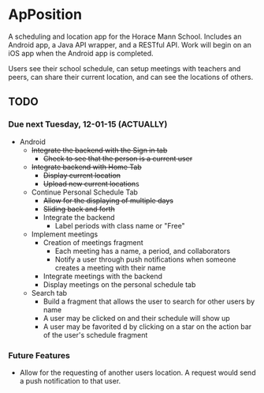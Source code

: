 # ApPosition

A scheduling and location app for the Horace Mann School. Includes an Android app, a Java API wrapper, and a RESTful API. Work will begin on an iOS app when the Android app is completed. 

Users see their school schedule, can setup meetings with teachers and peers, can share their current location, and can see the locations of others.

## TODO
### Due next Tuesday, 12-01-15 (ACTUALLY)

- Android
  - ~~Integrate the backend with the Sign in tab~~
    - ~~Check to see that the person is a current user~~
  - ~~Integrate backend with Home Tab~~
    - ~~Display current location~~
    - ~~Upload new current location~~s
  - Continue Personal Schedule Tab
    - ~~Allow for the displaying of multiple days~~
    - ~~Sliding back and forth~~
    - Integrate the backend
      - Label periods with class name or "Free"
  - Implement meetings
    - Creation of meetings fragment
      - Each meeting has a name, a period, and collaborators
      - Notify a user through push notifications when someone creates a meeting with their name
    - Integrate meetings with the backend
    - Display meetings on the personal schedule tab
  - Search tab
    - Build a fragment that allows the user to search for other users by name
    - A user may be clicked on and their schedule will show up
    - A user may be favorited d by clicking on a star on the action bar of the user's schedule fragment 

### Future Features

- Allow for the requesting of another users location. A request would send a push notification to that user.

